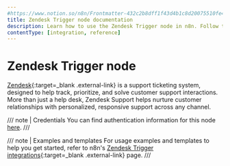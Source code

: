 ```yaml
---
#https://www.notion.so/n8n/Frontmatter-432c2b8dff1f43d4b1c8d20075510fe4
title: Zendesk Trigger node documentation
description: Learn how to use the Zendesk Trigger node in n8n. Follow technical documentation to integrate Zendesk Trigger node into your workflows.
contentType: [integration, reference]
---
```


# Zendesk Trigger node

[Zendesk](https://www.zendesk.com/){:target=_blank .external-link} is a support ticketing system, designed to help track, prioritize, and solve customer support interactions. More than just a help desk, Zendesk Support helps nurture customer relationships with personalized, responsive support across any channel.

/// note | Credentials
You can find authentication information for this node [here](/integrations/builtin/credentials/zendesk/).
///

///  note  | Examples and templates
For usage examples and templates to help you get started, refer to n8n's [Zendesk Trigger integrations](https://n8n.io/integrations/zendesk-trigger/){:target=_blank .external-link} page.
///
